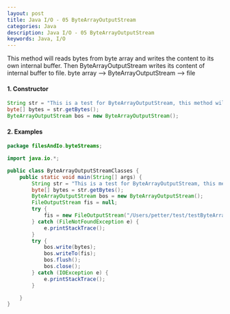 ```yaml
---
layout: post
title: Java I/O - 05 ByteArrayOutputStream
categories: Java
description: Java I/O - 05 ByteArrayOutputStream
keywords: Java, I/O
---
```

This method will reads bytes from byte array and writes the content to its own internal buffer. Then ByteArrayOutputStream writes its content of internal buffer to file.
byte array --> ByteArrayOutputStream --> file
#### 1. Constructor

```java
String str = "This is a test for ByteArrayOutputStream, this method will reads bytes from byte array and writes the content to its own internal buffer. Then ByteArrayOutputStream writes its content of internal buffer to file.";
byte[] bytes = str.getBytes();
ByteArrayOutputStream bos = new ByteArrayOutputStream();
```
#### 2. Examples

```java
package filesAndIo.byteStreams;

import java.io.*;

public class ByteArrayOutputStreamClasses {
    public static void main(String[] args) {
        String str = "This is a test for ByteArrayOutputStream, this method will reads bytes from byte array and writes the content to its own internal buffer. Then ByteArrayOutputStream writes its content of internal buffer to file.";
        byte[] bytes = str.getBytes();
        ByteArrayOutputStream bos = new ByteArrayOutputStream();
        FileOutputStream fis = null;
        try {
            fis = new FileOutputStream("/Users/petter/test/testByteArrayOutputStream.txt");
        } catch (FileNotFoundException e) {
            e.printStackTrace();
        }
        try {
            bos.write(bytes);
            bos.writeTo(fis);
            bos.flush();
            bos.close();
        } catch (IOException e) {
            e.printStackTrace();
        }

    }
}
```